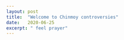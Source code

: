 ```yaml
---
layout: post
title:  "Welcome to Chinmoy controversies"
date:   2020-06-25
excerpt: " feel prayer"
---
```

